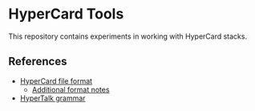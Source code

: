 # HyperCard Tools

This repository contains experiments in working with HyperCard stacks.

## References

- [HyperCard file format](https://hypercard.org/hypercard_file_format/)
    - [Additional format notes](https://hypercard.org/hypercard_file_format_pierre/)
- [HyperTalk grammar](http://www.jaedworks.com/hypercard/scripts/hypertalk-bnf.html)
